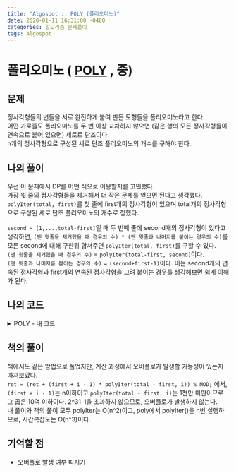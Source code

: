 ```yaml
---
title: "Algospot :: POLY (폴리오미노)"
date: 2020-01-11 16:31:00 -0400
categories: 알고리즘_문제풀이 
tags: Algospot
---
```


# 폴리오미노 ( [POLY](https://algospot.com/judge/problem/read/POLY) , 중)

## 문제
정사각형들의 변들을 서로 완전하게 붙여 만든 도형들을 폴리오미노라고 한다.  
어떤 가로줄도 폴리오미노를 두 번 이상 교차하지 않으면 (같은 행의 모든 정사각형들이 연속으로 붙어 있으면) 세로로 단조이다.  
n개의 정사각형으로 구성된 세로 단조 폴리오미노의 개수를 구해야 한다.


## 나의 풀이
우선 이 문제에서 DP를 어떤 식으로 이용할지를 고민했다.  
가장 윗 줄의 정사각형들을 제거해서 더 작은 문제를 얻으면 된다고 생각했다.  
`polyIter(total, first)`를 첫 줄에 first개의 정사각형이 있으며 total개의 정사각형으로 구성된 세로 단조 폴리오미노의 개수로 정했다.  
  
`second = [1,...,total-first]`일 때 두 번째 줄에 second개의 정사각형이 있다고 생각하면, `(맨 윗줄을 제거했을 때 경우의 수) * (맨 윗줄과 나머지를 붙이는 경우의 수)`를 모든 second에 대해 구한뒤 합쳐주면 `polyIter(total, first)`를 구할 수 있다.  
`(맨 윗줄을 제거했을 때 경우의 수)` = `polyIter(total-first, second)`이다.  
`(맨 윗줄과 나머지를 붙이는 경우의 수)` = `(second+first-1)`이다. 이는 second개의 연속된 정사각형과 first개의 연속된 정사각형을 그려 붙이는 경우를 생각해보면 쉽게 이해가 된다.  
  
## 나의 코드

<details>
<summary>POLY - 내 코드</summary>
<div markdown="1">

```
#include <stdio.h>
#include <string.h>
#include <iostream>
#include <utility>
#include <vector>
#include <algorithm>
#include <climits>

#ifdef _MSC_VER
#define _CRT_SCURE_NO_WARNINGS
#endif

using namespace std;
const int MOD = 10000000;
int cache[101][101];
int n;
int polyIter(int total, int first);
int poly(int total);
int main()
{
    ios::sync_with_stdio(false);
    cin.tie(NULL);
    int iters;
    cin >> iters;
    vector<int> answer;

    for (int i = 0; i < iters; i++)
    {
        // 메모이제이션할 메모리 초기화
        memset(cache, 0, sizeof cache);
        cin >> n;
        answer.push_back(poly(n));
    }
    for (int i = 0; i < iters; i++)
    {
        cout << answer[i] << endl;
    }
    return 0;
}

int polyIter(int total, int first)
{
    if (total == first)
        return 1;
    int &ret = cache[total][first];
    if (ret != 0)
        return ret;
    ret = 0;
    for (int i = 1; i <= total - first; i++)
    {
        ret = (ret + (first + i - 1) * polyIter(total - first, i)) % MOD;
    }
    return ret;
}

int poly(int total)
{
    int ret = 0;
    for (int i = 1; i <= total; i++)
        ret = (ret + polyIter(total, i)) % MOD;
    return ret;
}
```  

</div>
</details>  


## 책의 풀이
책에서도 같은 방법으로 풀었지만, 계산 과정에서 오버플로가 발생할 가능성이 있는지 따져보았다.  
`ret = (ret + (first + i - 1) * polyIter(total - first, i)) % MOD;` 에서, `(first + i - 1)`는 n이하이고  `polyIter(total - first, i)`는 1천만 미만이므로 그 곱은 10억 이하이다. 2^31-1을 초과하지 않으므로, 오버플로가 발생하지 않는다.  
내 풀이와 책의 풀이 모두 polyIter는 O(n^2)이고, poly에서 polyIter()을 n번 실행하므로, 시간복잡도는 O(n^3)이다.  
  
## 기억할 점
- 오버플로 발생 여부 따지기